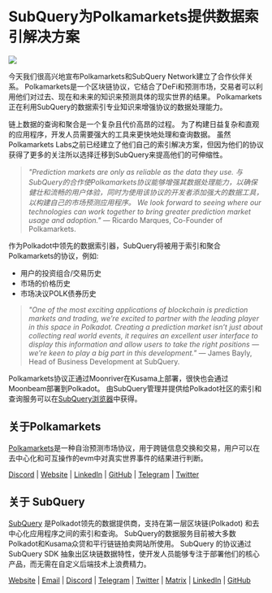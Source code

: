 # SubQuery为Polkamarkets提供数据索引解决方案

![](https://miro.medium.com/max/1400/0*KRx5x-Oaz7mfHPuJ)

今天我们很高兴地宣布Polkamarkets和SubQuery Network建立了合作伙伴关系。 Polkamarkets是一个区块链协议，它结合了DeFi和预测市场，交易者可以利用他们对过去、现在和未来的知识来预测具体的现实世界的结果。 Polkamarkets正在利用SubQuery的数据索引专业知识来增强协议的数据处理能力。

链上数据的查询和聚合是一个复杂且代价高昂的过程。 为了构建日益复杂和直观的应用程序，开发人员需要强大的工具来更快地处理和查询数据。 虽然Polkamarkets Labs之前已经建立了他们自己的索引解决方案，但因为他们的协议获得了更多的关注所以选择迁移到SubQuery来提高他们的可伸缩性。

> _"Prediction markets are only as reliable as the data they use. 与SubQuery的合作使Polkamarkets协议能够增强其数据处理能力，以确保健壮和流畅的用户体验，同时为使用该协议的开发者添加强大的数据工具，以构建自己的市场预测应用程序。 We look forward to seeing where our technologies can work together to bring greater prediction market usage and adoption."_ — Ricardo Marques, Co-Founder of Polkamarkets.

作为Polkadot中领先的数据索引器，SubQuery将被用于索引和聚合Polkamarkets的协议，例如:

- 用户的投资组合/交易历史
- 市场的价格历史
- 市场决议POLK债券历史

> _"One of the most exciting applications of blockchain is prediction markets and trading, we’re excited to partner with the leading player in this space in Polkadot. Creating a prediction market isn’t just about collecting real world events, it requires an excellent user interface to display this information and allow users to take the right positions — we’re keen to play a big part in this development."_ — James Bayly, Head of Business Development at SubQuery.

Polkamarkets协议正通过Moonriver在Kusama上部署，很快也会通过Moonbeam部署到Polkadot。 由SubQuery管理并提供给Polkadot社区的索引和查询服务可以在[SubQuery浏览器](https://explorer.subquery.network/)中获得。

## 关于Polkamarkets

[Polkamarkets](https://www.polkamarkets.com/)是一种自治预测市场协议，用于跨链信息交换和交易，用户可以在去中心化和可互操作的evm中对真实世界事件的结果进行判断。

[Discord](https://discord.gg/polkamarkets) | [Website](https://polkamarkets.com/) | [LinkedIn](https://www.linkedin.com/company/polkamarkets/) | [GitHub](https://github.com/Polkamarkets) | [Telegram](http://t.me/polkamarkets) | [Twitter](https://twitter.com/polkamarkets)

## 关于 SubQuery

[SubQuery](https://subquery.network/) 是Polkadot领先的数据提供商，支持在第一层区块链(Polkadot) 和去中心化应用程序之间的索引和查询。 SubQuery的数据服务目前被大多数Polkadot和Kusama众贷和平行链链拍卖网站所使用。 SubQuery 的协议通过 SubQuery SDK 抽象出区块链数据特性，使开发人员能够专注于部署他们的核心产品，而无需在自定义后端技术上浪费精力。

[Website](https://subquery.network/) | [Email](hello@subquery.network) | [Discord](https://discord.com/invite/78zg8aBSMG) | [Telegram](https://t.me/subquerynetwork) | [Twitter](https://twitter.com/subquerynetwork) | [Matrix](https://matrix.to/#/#subquery:matrix.org) | [LinkedIn](https://www.linkedin.com/company/subquery) | [GitHub](https://github.com/subquery)
